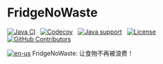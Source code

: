 # FridgeNoWaste
[![Java CI](https://img.shields.io/github/actions/workflow/status/BoboTheKnight/fridge-no-waste/ci.yml?branch=master&logo=github)](https://github.com/BoboTheKnight/fridge-no-waste/actions/workflows/ci.yml)
&nbsp;
[![Codecov](https://img.shields.io/codecov/c/github/BoboTheKnight/fridge-no-waste/master?logo=codecov&logoColor=white)](https://codecov.io/gh/alibaba/fastjson2/branch/main)
&nbsp;
[![Java support](https://img.shields.io/badge/Java-8+-green?logo=openjdk&logoColor=white)](https://openjdk.java.net/)
&nbsp;
[![License](https://img.shields.io/badge/license-MIT-blue?logo=openjdk&logoColor=white)](https://github.com/BoboTheKnight/fridge-no-waste/blob/master/LICENSE)
&nbsp;
[![GitHub Contributors](https://img.shields.io/github/contributors/alibaba/fastjson2)](https://github.com/BoboTheKnight/fridge-no-waste/graphs/contributors)

[![en-us](https://img.shields.io/badge/lang-en--us-green.svg)](https://github.com/BoboTheKnight/fridge-no-waste/blob/master/README.md)
FridgeNoWaste: 让食物不再被浪费！
